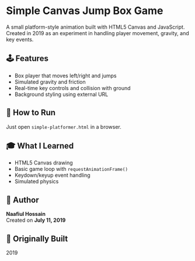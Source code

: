 # Simple Canvas Jump Box Game

A small platform-style animation built with HTML5 Canvas and JavaScript. Created in 2019 as an experiment in handling player movement, gravity, and key events.

## 🕹️ Features
- Box player that moves left/right and jumps
- Simulated gravity and friction
- Real-time key controls and collision with ground
- Background styling using external URL

## 🚀 How to Run
Just open `simple-platformer.html` in a browser.

## 🎓 What I Learned
- HTML5 Canvas drawing
- Basic game loop with `requestAnimationFrame()`
- Keydown/keyup event handling
- Simulated physics

## 👤 Author
**Naafiul Hossain**  
Created on **July 11, 2019**

## 📅 Originally Built
2019
